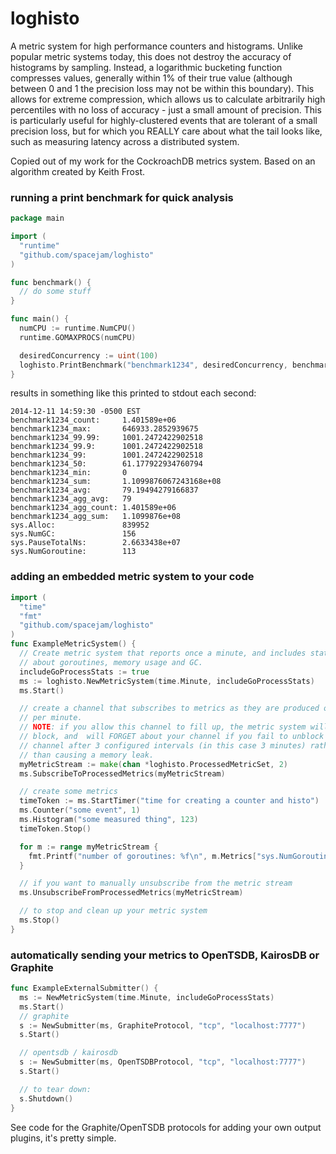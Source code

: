 loghisto
============
A metric system for high performance counters and histograms.  Unlike popular metric systems today, this does not destroy the accuracy of histograms by sampling.  Instead, a logarithmic bucketing function compresses values, generally within 1% of their true value (although between 0 and 1 the precision loss may not be within this boundary).  This allows for extreme compression, which allows us to calculate arbitrarily high percentiles with no loss of accuracy - just a small amount of precision.  This is particularly useful for highly-clustered events that are tolerant of a small precision loss, but for which you REALLY care about what the tail looks like, such as measuring latency across a distributed system.

Copied out of my work for the CockroachDB metrics system.  Based on an algorithm created by Keith Frost.


### running a print benchmark for quick analysis
```go
package main

import (
  "runtime"
  "github.com/spacejam/loghisto"
)

func benchmark() {
  // do some stuff
}

func main() {
  numCPU := runtime.NumCPU()
  runtime.GOMAXPROCS(numCPU)

  desiredConcurrency := uint(100)
  loghisto.PrintBenchmark("benchmark1234", desiredConcurrency, benchmark)
}
```
results in something like this printed to stdout each second:
```
2014-12-11 14:59:30 -0500 EST
benchmark1234_count:     1.401589e+06
benchmark1234_max:       646933.2852939675
benchmark1234_99.99:     1001.2472422902518
benchmark1234_99.9:      1001.2472422902518
benchmark1234_99:        1001.2472422902518
benchmark1234_50:        61.177922934760794
benchmark1234_min:       0
benchmark1234_sum:       1.1099876067243168e+08
benchmark1234_avg:       79.19494279166837
benchmark1234_agg_avg:   79
benchmark1234_agg_count: 1.401589e+06
benchmark1234_agg_sum:   1.1099876e+08
sys.Alloc:               839952
sys.NumGC:               156
sys.PauseTotalNs:        2.6633438e+07
sys.NumGoroutine:        113
```
### adding an embedded metric system to your code
```go
import (
  "time"
  "fmt"
  "github.com/spacejam/loghisto"
)
func ExampleMetricSystem() {
  // Create metric system that reports once a minute, and includes stats
  // about goroutines, memory usage and GC.
  includeGoProcessStats := true
  ms := loghisto.NewMetricSystem(time.Minute, includeGoProcessStats)
  ms.Start()

  // create a channel that subscribes to metrics as they are produced once 
  // per minute.
  // NOTE: if you allow this channel to fill up, the metric system will NOT
  // block, and  will FORGET about your channel if you fail to unblock the
  // channel after 3 configured intervals (in this case 3 minutes) rather
  // than causing a memory leak.
  myMetricStream := make(chan *loghisto.ProcessedMetricSet, 2)
  ms.SubscribeToProcessedMetrics(myMetricStream)

  // create some metrics
  timeToken := ms.StartTimer("time for creating a counter and histo")
  ms.Counter("some event", 1)
  ms.Histogram("some measured thing", 123)
  timeToken.Stop()

  for m := range myMetricStream {
    fmt.Printf("number of goroutines: %f\n", m.Metrics["sys.NumGoroutine"])
  }

  // if you want to manually unsubscribe from the metric stream
  ms.UnsubscribeFromProcessedMetrics(myMetricStream)

  // to stop and clean up your metric system
  ms.Stop()
}
```
### automatically sending your metrics to OpenTSDB, KairosDB or Graphite
```go
func ExampleExternalSubmitter() {
  ms := NewMetricSystem(time.Minute, includeGoProcessStats)
  ms.Start()
  // graphite
  s := NewSubmitter(ms, GraphiteProtocol, "tcp", "localhost:7777")
  s.Start()

  // opentsdb / kairosdb
  s := NewSubmitter(ms, OpenTSDBProtocol, "tcp", "localhost:7777")
  s.Start()

  // to tear down:
  s.Shutdown()
}
```

See code for the Graphite/OpenTSDB protocols for adding your own output plugins, it's pretty simple.
